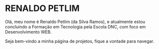 # RENALDO PETLIM

Olá, meu nome é Renaldo Petlim (da Silva Ramos), e atualmente estou concluindo a Formação em Tecnologia pela Escola DNC, com foco em Desenvolvimento WEB.

Seja bem-vindo a minha página de projetos, fique a vontade para navegar.
